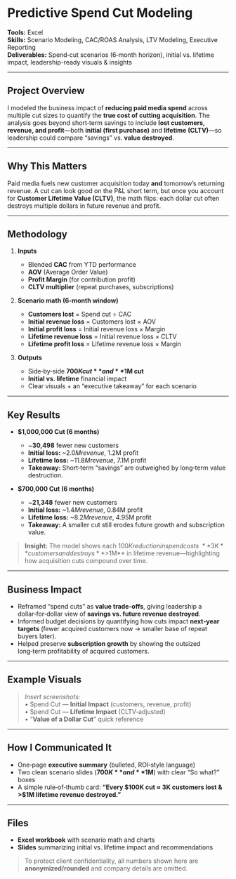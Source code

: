 # Predictive Spend Cut Modeling

**Tools:** Excel  
**Skills:** Scenario Modeling, CAC/ROAS Analysis, LTV Modeling, Executive Reporting  
**Deliverables:** Spend‑cut scenarios (6‑month horizon), initial vs. lifetime impact, leadership-ready visuals & insights

---

## Project Overview
I modeled the business impact of **reducing paid media spend** across multiple cut sizes to quantify the **true cost of cutting acquisition**. The analysis goes beyond short‑term savings to include **lost customers, revenue, and profit**—both **initial (first purchase)** and **lifetime (CLTV)**—so leadership could compare “savings” vs. **value destroyed**.

---

## Why This Matters
Paid media fuels new customer acquisition today **and** tomorrow’s returning revenue. A cut can look good on the P&L short term, but once you account for **Customer Lifetime Value (CLTV)**, the math flips: each dollar cut often destroys multiple dollars in future revenue and profit.

---

## Methodology
1. **Inputs**
   - Blended **CAC** from YTD performance  
   - **AOV** (Average Order Value)  
   - **Profit Margin** (for contribution profit)  
   - **CLTV multiplier** (repeat purchases, subscriptions)

2. **Scenario math (6‑month window)**
   - **Customers lost** = Spend cut ÷ CAC  
   - **Initial revenue loss** = Customers lost × AOV  
   - **Initial profit loss** = Initial revenue loss × Margin  
   - **Lifetime revenue loss** = Initial revenue loss × CLTV  
   - **Lifetime profit loss** = Lifetime revenue loss × Margin

3. **Outputs**
   - Side‑by‑side **$700K cut** and **$1M cut**  
   - **Initial vs. lifetime** financial impact  
   - Clear visuals + an “executive takeaway” for each scenario

---

## Key Results 
- **$1,000,000 Cut (6 months)**
  - ~**30,498** fewer new customers  
  - **Initial loss:** ~$2.0M revenue, ~$1.2M profit  
  - **Lifetime loss:** ~$11.8M revenue, ~$7.1M profit  
  - **Takeaway:** Short‑term “savings” are outweighed by long‑term value destruction.

- **$700,000 Cut (6 months)**
  - ~**21,348** fewer new customers  
  - **Initial loss:** ~$1.4M revenue, ~$0.84M profit  
  - **Lifetime loss:** ~$8.2M revenue, ~$4.95M profit  
  - **Takeaway:** A smaller cut still erodes future growth and subscription value.

> **Insight:** The model shows each $100K reduction in spend costs ~**3K** customers and destroys **>$1M** in lifetime revenue—highlighting how acquisition cuts compound over time.

---

## Business Impact
- Reframed “spend cuts” as **value trade‑offs**, giving leadership a dollar‑for‑dollar view of **savings vs. future revenue destroyed**.  
- Informed budget decisions by quantifying how cuts impact **next‑year targets** (fewer acquired customers now → smaller base of repeat buyers later).  
- Helped preserve **subscription growth** by showing the outsized long‑term profitability of acquired customers.

---

## Example Visuals
> _Insert screenshots:_  
> • Spend Cut — **Initial Impact** (customers, revenue, profit)  
> • Spend Cut — **Lifetime Impact** (CLTV‑adjusted)  
> • “**Value of a Dollar Cut**” quick reference

---

## How I Communicated It
- One‑page **executive summary** (bulleted, ROI‑style language)  
- Two clean scenario slides (**$700K** and **$1M**) with clear “So what?” boxes  
- A simple rule‑of‑thumb card: **“Every $100K cut ≈ 3K customers lost & >$1M lifetime revenue destroyed.”**

---

## Files
- **Excel workbook** with scenario math and charts  
- **Slides** summarizing initial vs. lifetime impact and recommendations

> To protect client confidentiality, all numbers shown here are **anonymized/rounded** and company details are omitted.

